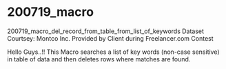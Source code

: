 # 200719_macro
200719_macro_del_record_from_table_from_list_of_keywords
Dataset Courtsey: Montco Inc. Provided by Client during Freelancer.com Contest

Hello Guys..!!
This Macro searches a list of key words (non-case sensitive) in table of data and then deletes rows where matches are found.
